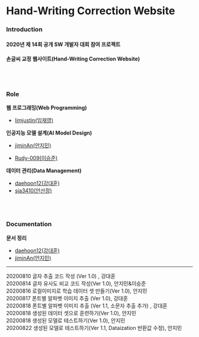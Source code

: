 # Hand-Writing Correction Website
### Introduction

#### 2020년 제 14회 공개 SW 개발자 대회 참여 프로젝트

#### 손글씨 교정 웹사이트(Hand-Writing Correction Website)

<br></br>

### Role

**웹 프로그래밍(Web Programming)**

- [limjustin(임재영)](https://github.com/limjustin)

**인공지능 모델 설계(AI Model Design)**

- [jiminAn(안지민)](https://github.com/jiminAn)

- [Rudy-009(이승준)](https://github.com/Rudy-009)

**데이터 관리(Data Management)**

- [daehoon12(강대훈)](https://github.com/daehoon12)
- [sja3410(안선정)](https://github.com/sja3410)

<br></br>

### Documentation

**문서 정리**

- [daehoon12(강대훈)](https://github.com/daehoon12)
- [jiminAn(안지민)](https://github.com/jiminAn)

------------------------------------
20200810 글자 추출 코드 작성 (Ver 1.0) , 강대훈    
20200814 글자 유사도 비교 코드 작성(Ver 1.0), 안지민&이승준  
20200816 로컬이미지로 학습 데이터 셋 만들기(Ver 1.0), 안지민  
20200817 폰트별 알파벳 이미지 추출 (Ver 1.0), 강대훈  
20200818 폰트별 알파벳 이미지 추출 (Ver 1.1, 소문자 추출 추가) , 강대훈  
20200818 생성된 데이터 셋으로 훈련하기(Ver 1.0), 안지민    
20200818 생성된 모델로 테스트하기(Ver 1.0), 안지민    
20200822 생성된 모델로 테스트하기(Ver 1.1, Dataization 반환값 수정), 안지민
